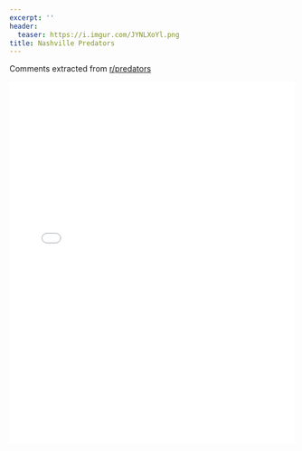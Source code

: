 ```yaml
---
excerpt: ''
header:
  teaser: https://i.imgur.com/JYNLXoYl.png
title: Nashville Predators
---
```


Comments extracted from [r/predators](https://reddit.com/r/predators)
<iframe id="igraph" scrolling="no" style="border:none;" seamless="seamless" src="/plots/NHL/NSH.html" height="640" width="100%"></iframe>